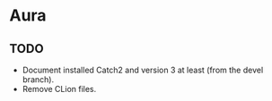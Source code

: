 # Aura

## TODO

* Document installed Catch2 and version 3 at least (from the devel branch).
* Remove CLion files.
